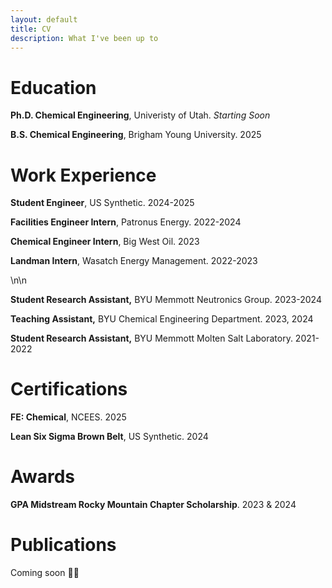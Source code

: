 ```yaml
---
layout: default
title: CV
description: What I've been up to
---
```


# Education

**Ph.D. Chemical Engineering**, Univeristy of Utah. *Starting Soon*

**B.S. Chemical Engineering**, Brigham Young University. 2025

# Work Experience

**Student Engineer**, US Synthetic. 2024-2025

**Facilities Engineer Intern**, Patronus Energy. 2022-2024

**Chemical Engineer Intern**, Big West Oil. 2023

**Landman Intern**, Wasatch Energy Management. 2022-2023

\n\n

**Student Research Assistant,** BYU Memmott Neutronics Group. 2023-2024

**Teaching Assistant,** BYU Chemical Engineering Department. 2023, 2024

**Student Research Assistant,** BYU Memmott Molten Salt Laboratory. 2021-2022

# Certifications

**FE: Chemical**, NCEES. 2025

**Lean Six Sigma Brown Belt**, US Synthetic. 2024

# Awards

**GPA Midstream Rocky Mountain Chapter Scholarship**. 2023 & 2024

# Publications

Coming soon 🤞🏼
